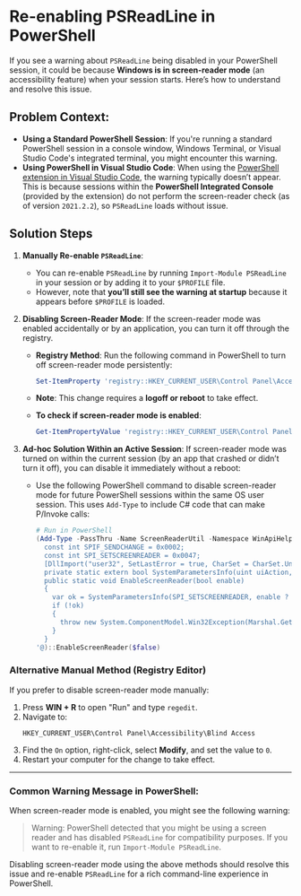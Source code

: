 
# Re-enabling PSReadLine in PowerShell

If you see a warning about `PSReadLine` being disabled in your PowerShell session, it could be because **Windows is in screen-reader mode** (an accessibility feature) when your session starts. Here’s how to understand and resolve this issue.

## Problem Context:
- **Using a Standard PowerShell Session**: If you're running a standard PowerShell session in a console window, Windows Terminal, or Visual Studio Code's integrated terminal, you might encounter this warning.
- **Using PowerShell in Visual Studio Code**: When using the [PowerShell extension in Visual Studio Code](https://marketplace.visualstudio.com/items?itemName=ms-vscode.PowerShell), the warning typically doesn’t appear. This is because sessions within the **PowerShell Integrated Console** (provided by the extension) do not perform the screen-reader check (as of version `2021.2.2`), so `PSReadLine` loads without issue. 

## Solution Steps

1. **Manually Re-enable `PSReadLine`**:
   - You can re-enable `PSReadLine` by running `Import-Module PSReadLine` in your session or by adding it to your `$PROFILE` file.
   - However, note that **you’ll still see the warning at startup** because it appears before `$PROFILE` is loaded.

2. **Disabling Screen-Reader Mode**:
   If the screen-reader mode was enabled accidentally or by an application, you can turn it off through the registry.

   - **Registry Method**:
     Run the following command in PowerShell to turn off screen-reader mode persistently:
     ```powershell
     Set-ItemProperty 'registry::HKEY_CURRENT_USER\Control Panel\Accessibility\Blind Access' On 0
     ```
   - **Note**: This change requires a **logoff or reboot** to take effect.

   - **To check if screen-reader mode is enabled**:
     ```powershell
     Get-ItemPropertyValue 'registry::HKEY_CURRENT_USER\Control Panel\Accessibility\Blind Access' On
     ```

3. **Ad-hoc Solution Within an Active Session**:
   If screen-reader mode was turned on within the current session (by an app that crashed or didn’t turn it off), you can disable it immediately without a reboot:

   - Use the following PowerShell command to disable screen-reader mode for future PowerShell sessions within the same OS user session. This uses `Add-Type` to include C# code that can make P/Invoke calls:
     ```powershell
     # Run in PowerShell
     (Add-Type -PassThru -Name ScreenReaderUtil -Namespace WinApiHelper -MemberDefinition @'
       const int SPIF_SENDCHANGE = 0x0002;
       const int SPI_SETSCREENREADER = 0x0047;
       [DllImport("user32", SetLastError = true, CharSet = CharSet.Unicode)]
       private static extern bool SystemParametersInfo(uint uiAction, uint uiParam, IntPtr pvParam, uint fWinIni);
       public static void EnableScreenReader(bool enable) 
       {
         var ok = SystemParametersInfo(SPI_SETSCREENREADER, enable ? 1u : 0u, IntPtr.Zero, SPIF_SENDCHANGE);
         if (!ok) 
         {
           throw new System.ComponentModel.Win32Exception(Marshal.GetLastWin32Error());
         }
       }
     '@)::EnableScreenReader($false)
     ```

### Alternative Manual Method (Registry Editor)

If you prefer to disable screen-reader mode manually:

1. Press **WIN + R** to open "Run" and type `regedit`.
2. Navigate to:
   ```
   HKEY_CURRENT_USER\Control Panel\Accessibility\Blind Access
   ```
3. Find the `On` option, right-click, select **Modify**, and set the value to `0`.
4. Restart your computer for the change to take effect.

---

### Common Warning Message in PowerShell:
When screen-reader mode is enabled, you might see the following warning:
> Warning: PowerShell detected that you might be using a screen reader and has disabled `PSReadLine` for compatibility purposes. If you want to re-enable it, run `Import-Module PSReadLine`.

Disabling screen-reader mode using the above methods should resolve this issue and re-enable `PSReadLine` for a rich command-line experience in PowerShell.
